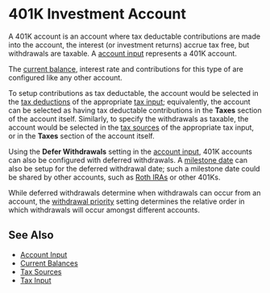 # 401K Investment Account

A 401K account is an account where tax deductable contributions
are made into the account, the interest (or investment returns) accrue
tax free, but withdrawals are taxable. A [account input][1] represents
a 401K account.

The [current balance][2], interest rate and contributions for this type
of are configured like any other account. 

To setup contributions as tax deductable, the account 
would be selected in the [tax deductions][3]
of the appropriate [tax input][4]; equivalently, the account can be 
selected as having tax deductable contributions in the __Taxes__ section of the account itself.
Similarly, to specify the withdrawals as taxable, the account would be selected in the 
[tax sources][7] of the appropriate tax input, or in the __Taxes__ section of the account itself.

Using the __Defer Withdrawals__ setting in the [account input][1], 401K accounts can 
also be configured with deferred withdrawals. A [milestone date][5] 
can also be setup for the deferred withdrawal date; such a milestone date
could be shared by other accounts, such as [Roth IRAs][6] or other 401Ks.

While deferred withdrawals determine when withdrawals can occur from an account,
the [withdrawal priority][8] setting determines the relative order in which withdrawals
will occur amongst different accounts.

## See Also

* [Account Input][1]
* [Current Balances][2]
* [Tax Sources][7]
* [Tax Input][4]

[1]:account.html
[2]:currentBalances.html
[3]:taxDeductions.html
[4]:tax.html
[5]:milestoneDate.html
[6]:recipeInvestmentRothIRA.html
[7]:taxSource.html
[8]:accountWithdrawalPriority.html